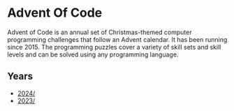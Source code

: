 # Advent Of Code
Advent of Code is an annual set of Christmas-themed computer programming challenges that follow an Advent calendar. It has been running since 2015. The programming puzzles cover a variety of skill sets and skill levels and can be solved using any programming language.

## Years
- [2024/](2024)
- [2023/](2023)
